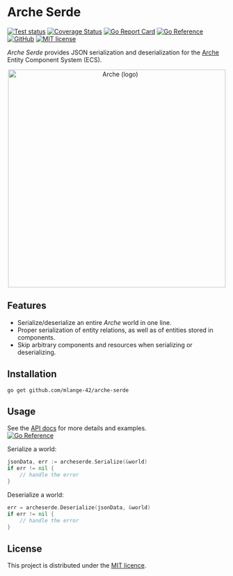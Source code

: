 # Arche Serde

[![Test status](https://img.shields.io/github/actions/workflow/status/mlange-42/arche-serde/tests.yml?branch=main&label=Tests&logo=github)](https://github.com/mlange-42/arche-serde/actions/workflows/tests.yml)
[![Coverage Status](https://coveralls.io/repos/github/mlange-42/arche-serde/badge.svg?branch=main)](https://coveralls.io/github/mlange-42/arche-serde?branch=main)
[![Go Report Card](https://goreportcard.com/badge/github.com/mlange-42/arche-serde)](https://goreportcard.com/report/github.com/mlange-42/arche-serde)
[![Go Reference](https://pkg.go.dev/badge/github.com/mlange-42/arche-serde.svg)](https://pkg.go.dev/github.com/mlange-42/arche-serde)
[![GitHub](https://img.shields.io/badge/github-repo-blue?logo=github)](https://github.com/mlange-42/arche-serde)
[![MIT license](https://img.shields.io/github/license/mlange-42/arche-serde)](https://github.com/mlange-42/arche-serde/blob/main/LICENSE)

*Arche Serde* provides JSON serialization and deserialization for the [Arche](https://github.com/mlange-42/arche) Entity Component System (ECS).

<div align="center">

<a href="https://github.com/mlange-42/arche">
<img src="https://user-images.githubusercontent.com/44003176/236701164-28178d13-7e52-4449-baa4-41b764183cbd.png" alt="Arche (logo)" width="500px" />
</a>

</div>

## Features

* Serialize/deserialize an entire *Arche* world in one line.
* Proper serialization of entity relations, as well as of entities stored in components.
* Skip arbitrary components and resources when serializing or deserializing.

## Installation

```
go get github.com/mlange-42/arche-serde
```

## Usage

See the [API docs](https://pkg.go.dev/github.com/mlange-42/arche-serde) for more details and examples.  
[![Go Reference](https://pkg.go.dev/badge/github.com/mlange-42/arche-serde.svg)](https://pkg.go.dev/github.com/mlange-42/arche-serde)

Serialize a world:

```go
jsonData, err := archeserde.Serialize(&world)
if err != nil {
    // handle the error
}
```

Deserialize a world:

```go
err = archeserde.Deserialize(jsonData, &world)
if err != nil {
    // handle the error
}
```

## License

This project is distributed under the [MIT licence](./LICENSE).

